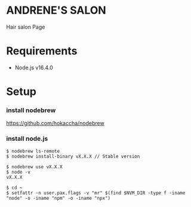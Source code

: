 # ANDRENE'S SALON

Hair salon Page


# Requirements
- Node.js v16.4.0  

# Setup

### install nodebrew 

https://github.com/hokaccha/nodebrew


### install node.js

```
$ nodebrew ls-remote
$ nodebrew install-binary vX.X.X // Stable version

$ nodebrew use vX.X.X
$ node -v
vX.X.X
```

```
$ cd ~
$ setfattr -n user.pax.flags -v "mr" $(find $NVM_DIR -type f -iname "node" -o -iname "npm" -o -iname "npx")
```
